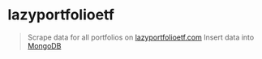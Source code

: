 # lazyportfolioetf

> Scrape data for all portfolios on [lazyportfolioetf.com](http://www.lazyportfolioetf.com/)
> Insert data into [MongoDB](https://www.mongodb.com/atlas)